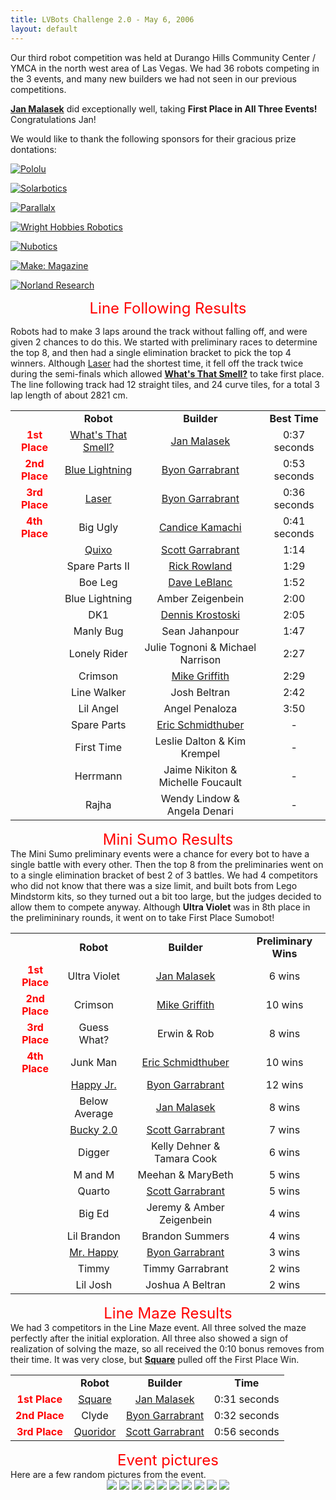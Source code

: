 ```yaml
---
title: LVBots Challenge 2.0 - May 6, 2006
layout: default
---
```


Our third robot competition was held at Durango Hills Community Center / YMCA in the north west area of Las Vegas.
We had 36 robots competing in the 3 events, and many new builders we had not seen in our previous competitions.

**<a href="https://www.lvbots.org/gallery/member.php?id=10">Jan Malasek</a>** did exceptionally well, taking **First Place in All Three Events!**  Congratulations Jan!

We would like to thank the following sponsors for their gracious prize dontations:

[![Pololu](/sponsor_banners/pololu.gif)](https://www.pololu.com/)

[![Solarbotics](/sponsor_banners/solarbotics.gif)](https://www.solarbotics.com/)

[![Parallalx](/sponsor_banners/parallax.gif)](https://www.parallax.com/)

[![Wright Hobbies Robotics](/sponsor_banners/wright.gif)](http://www.wrighthobbies.net/)

[![Nubotics](/sponsor_banners/nubotics.gif)](http://www.nubotics.com/)

[![Make: Magazine](/sponsor_banners/make.gif)](https://www.makezine.com/)

[![Norland Research](/sponsor_banners/norland.gif)](https://www.smallrobot.com/)

<p><p><div align="center"><font color="red" size="+2">Line Following Results</font></div>

Robots had to make 3 laps around the track without falling off, and were given 2 chances to do this. 
We started with preliminary races to determine the top 8, and then had a single elimination bracket to
pick the top 4 winners.  Although <a href="https://www.lvbots.org/gallery/bot.php?id=2">Laser</a> had the shortest time, it fell off the track twice during the
semi-finals which allowed <b><a href="https://www.lvbots.org/gallery/bot.php?id=41">What's That Smell?</a></b> to take first place.
The line following track had 12 straight tiles, and 24 curve tiles, for a total 3 lap length of about 2821 cm.  

<table>
<tr><td align="center"></td><td align="center"><b>Robot</b></td><td align="center"><b>Builder</b></td><td align="center"><b>Best Time</b></td></tr>
<tr><td align="center"><b><font color="red">1st Place</font></b></td><td align="center"><a href="https://www.lvbots.org/gallery/bot.php?id=41">What's That Smell?</a></td><td align="center"><a href="https://www.lvbots.org/gallery/member.php?id=10">Jan Malasek</a></td><td align="center">0:37 seconds</td></tr>
<tr><td align="center"><b><font color="red">2nd Place</font></b></td><td align="center"><a href="https://www.lvbots.org/gallery/bot.php?id=28">Blue Lightning</a></td><td align="center"><a href="https://www.lvbots.org/gallery/member.php?id=1">Byon Garrabrant</a></td><td align="center">0:53 seconds</td></tr>
<tr><td align="center"><b><font color="red">3rd Place</font></b></td><td align="center"><a href="https://www.lvbots.org/gallery/bot.php?id=2">Laser</a></td><td align="center"><a href="https://www.lvbots.org/gallery/member.php?id=1">Byon Garrabrant</a></td><td align="center">0:36 seconds</td></tr>
<tr><td align="center"><b><font color="red">4th Place</font></b></td><td align="center">Big Ugly</td><td align="center"><a href="https://www.lvbots.org/gallery/member.php?id=12">Candice Kamachi</a></td><td align="center">0:41 seconds</td></tr>
<tr><td align="center"></td><td align="center"><a href="https://www.lvbots.org/gallery/bot.php?id=33">Quixo</a></td><td align="center"><a href="https://www.lvbots.org/gallery/member.php?id=21">Scott Garrabrant</a></td><td align="center">1:14</td></tr>
<tr><td align="center"></td><td align="center">Spare Parts II</td><td align="center"><a href="https://www.lvbots.org/gallery/member.php?id=14">Rick Rowland</a></td><td align="center">1:29</td></tr>
<tr><td align="center"></td><td align="center">Boe Leg</td><td align="center"><a href="https://www.lvbots.org/gallery/member.php?id=11">Dave LeBlanc</a></td><td align="center">1:52</td></tr>
<tr><td align="center"></td><td align="center">Blue Lightning</td><td align="center">Amber Zeigenbein</td><td align="center">2:00</td></tr>
<tr><td align="center"></td><td align="center">DK1</td><td align="center"><a href="https://www.lvbots.org/gallery/member.php?id=24">Dennis Krostoski</a></td><td align="center">2:05</td></tr>
<tr><td align="center"></td><td align="center">Manly Bug</td><td align="center">Sean Jahanpour</td><td align="center">1:47</td></tr>
<tr><td align="center"></td><td align="center">Lonely Rider</td><td align="center">Julie Tognoni & Michael Narrison</td><td align="center">2:27</td></tr>
<tr><td align="center"></td><td align="center">Crimson</td><td align="center"><a href="https://www.lvbots.org/gallery/member.php?id=4">Mike Griffith</a></td><td align="center">2:29</td></tr>
<tr><td align="center"></td><td align="center">Line Walker</td><td align="center">Josh Beltran</td><td align="center">2:42</td></tr>
<tr><td align="center"></td><td align="center">Lil Angel</td><td align="center">Angel Penaloza</td><td align="center">3:50</td></tr>
<tr><td align="center"></td><td align="center">Spare Parts</td><td align="center"><a href="https://www.lvbots.org/gallery/member.php?id=25">Eric Schmidthuber</a></td><td align="center">-</td></tr>
<tr><td align="center"></td><td align="center">First Time</td><td align="center">Leslie Dalton & Kim Krempel</td><td align="center">-</td></tr>
<tr><td align="center"></td><td align="center">Herrmann</td><td align="center">Jaime Nikiton & Michelle Foucault</td><td align="center">-</td></tr>
<tr><td align="center"></td><td align="center">Rajha</td><td align="center">Wendy Lindow & Angela Denari</td><td align="center">-</td></tr>
</table>

<p><p><div align="center"><font color="red" size="+2">Mini Sumo Results</font></div>
The Mini Sumo preliminary events were a chance for every bot to have a single battle with every other.
Then the top 8 from the preliminaries went on to a single elimination bracket of best 2 of 3 battles.
We had 4 competitors who did not know that there was a size limit, and built bots from Lego Mindstorm kits, so they turned out a bit too large, but the judges decided to allow them to compete anyway.
Although <b>Ultra Violet</b> was in 8th place in the prelimininary rounds, it went on to take First Place Sumobot!
<table>
<tr><td align="center"></td><td align="center"><b>Robot</b></td><td align="center"><b>Builder</b></td><td align="center"><b>Preliminary Wins</b></td></tr>
<tr><td align="center"><b><font color="red">1st Place</font></b></td><td align="center">Ultra Violet</td><td align="center"><a href="https://www.lvbots.org/gallery/member.php?id=10">Jan Malasek</a></td><td align="center">6 wins</td></tr>
<tr><td align="center"><b><font color="red">2nd Place</font></b></td><td align="center">Crimson</td><td align="center"><a href="https://www.lvbots.org/gallery/member.php?id=4">Mike Griffith</a></td><td align="center">10 wins</td></tr>
<tr><td align="center"><b><font color="red">3rd Place</font></b></td><td align="center">Guess What?</td><td align="center">Erwin & Rob</td><td align="center">8 wins</td></tr>
<tr><td align="center"><b><font color="red">4th Place</font></b></td><td align="center">Junk Man</td><td align="center"><a href="https://www.lvbots.org/gallery/member.php?id=25">Eric Schmidthuber</a></td><td align="center">10 wins</td></tr>
<tr><td align="center"></td><td align="center"><a href="https://www.lvbots.org/gallery/bot.php?id=9">Happy Jr.</a></td><td align="center"><a href="https://www.lvbots.org/gallery/member.php?id=1">Byon Garrabrant</a></td><td align="center">12 wins</td></tr>
<tr><td align="center"></td><td align="center">Below Average</td><td align="center"><a href="https://www.lvbots.org/gallery/member.php?id=10">Jan Malasek</a></td><td align="center">8 wins</td></tr>
<tr><td align="center"></td><td align="center"><a href="https://www.lvbots.org/gallery/bot.php?id=32">Bucky 2.0</a></td><td align="center"><a href="https://www.lvbots.org/gallery/member.php?id=21">Scott Garrabrant</a></td><td align="center">7 wins</td></tr>
<tr><td align="center"></td><td align="center">Digger</td><td align="center">Kelly Dehner & Tamara Cook</td><td align="center">6 wins</td></tr>
<tr><td align="center"></td><td align="center">M and M</td><td align="center">Meehan & MaryBeth</td><td align="center">5 wins</td></tr>
<tr><td align="center"></td><td align="center">Quarto</td><td align="center"><a href="https://www.lvbots.org/gallery/member.php?id=21">Scott Garrabrant</a></td><td align="center">5 wins</td></tr>
<tr><td align="center"></td><td align="center">Big Ed</td><td align="center">Jeremy & Amber Zeigenbein</td><td align="center">4 wins</td></tr>
<tr><td align="center"></td><td align="center">Lil Brandon</td><td align="center">Brandon Summers</td><td align="center">4 wins</td></tr>
<tr><td align="center"></td><td align="center"><a href="https://www.lvbots.org/gallery/bot.php?id=29">Mr. Happy</a></td><td align="center"><a href="https://www.lvbots.org/gallery/member.php?id=1">Byon Garrabrant</a></td><td align="center">3 wins</td></tr>
<tr><td align="center"></td><td align="center">Timmy</td><td align="center">Timmy Garrabrant</td><td align="center">2 wins</td></tr>
<tr><td align="center"></td><td align="center">Lil Josh</td><td align="center">Joshua A Beltran</td><td align="center">2 wins</td></tr>
</table>

<p><p><div align="center"><font color="red" size="+2">Line Maze Results</font></div>
We had 3 competitors in the Line Maze event.  All three solved the maze perfectly after the initial exploration.
All three also showed a sign of realization of solving the maze, so all received the 0:10 bonus removes from their time.
It was very close, but <b><a href="https://www.lvbots.org/gallery/bot.php?id=40">Square</a></b> pulled off the First Place Win.
<table>
<tr><td align="center"></td><td align="center"><b>Robot</b></td><td align="center"><b>Builder</b></td><td align="center"><b>Time</b></td></tr>
<tr><td align="center"><b><font color="red">1st Place</font></b></td><td align="center"><a href="https://www.lvbots.org/gallery/bot.php?id=40">Square</a></td><td align="center"><a href="https://www.lvbots.org/gallery/member.php?id=10">Jan Malasek</a></td><td align="center">0:31 seconds</td></tr>
<tr><td align="center"><b><font color="red">2nd Place</font></b></td><td align="center">Clyde</td><td align="center"><a href="https://www.lvbots.org/gallery/member.php?id=1">Byon Garrabrant</a></td><td align="center">0:32 seconds</td></tr>
<tr><td align="center"><b><font color="red">3rd Place</font></b></td><td align="center"><a href="https://www.lvbots.org/gallery/bot.php?id=31">Quoridor</a></td><td align="center"><a href="https://www.lvbots.org/gallery/member.php?id=21">Scott Garrabrant</a></td><td align="center">0:56 seconds</td></tr>
</table>

<p><p><div align="center"><font color="red" size="+2">Event pictures</font></div>
Here are a few random pictures from the event.
<br/>
<div align="center">
<img src="lvbc20_9.jpg">
<img src="lvbc20_4.jpg">
<img src="lvbc20_10.jpg">
<img src="lvbc20_8.jpg">
<img src="lvbc20_2.jpg">
<img src="lvbc20_3.jpg">
<img src="lvbc20_1.jpg">
<img src="lvbc20_6.jpg">
<img src="lvbc20_5.jpg">
<img src="lvbc20_7.jpg">
</div>

<p>&nbsp;</p>
</div>
</div>
<div id="leftColumn">
<?php include("../eventNavigation.html"); ?>
<?php	insert_left();	?> 	
</div>
</div>
</body>
</html>
